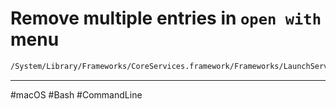 # Remove multiple entries in `open with` menu

```bash
/System/Library/Frameworks/CoreServices.framework/Frameworks/LaunchServices.framework/Support/lsregister -kill -r -domain local -domain system -domain user;killall Finder
```

---

#macOS #Bash #CommandLine